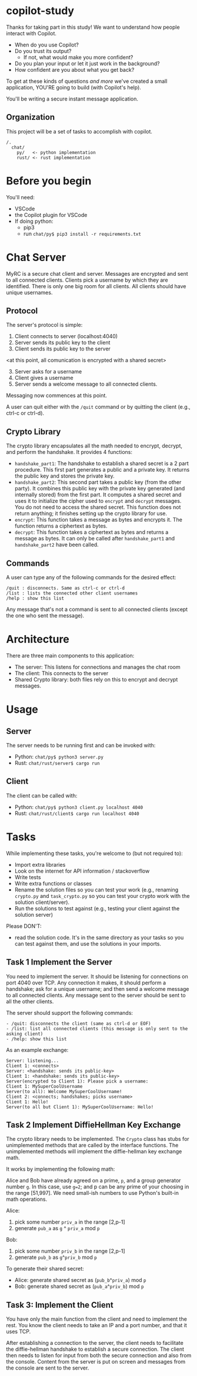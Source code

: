 # copilot-study
Thanks for taking part in this study!
We want to understand how people interact with Copilot.
- When do you use Copilot?
- Do you trust its output?
  - If not, what would make you more confident?
- Do you plan your input or let it just work in the background?
- How confident are you about what you get back?

To get at these kinds of questions *and more* we've created a small application,
YOU'RE going to build (with Copilot's help).

You'll be writing a secure instant message application.

## Organization
This project will be a set of tasks to accomplish with copilot.
```
/.
  chat/
    py/   <- python implementation
    rust/ <- rust implementation
```

# Before you begin
You'll need:
- VSCode
- the Copilot plugin for VSCode
- If doing python:
  - pip3
  - run `chat/py$ pip3 install -r requirements.txt`

# Chat Server
MyRC is a secure chat client and server. Messages are encrypted and sent to all
connected clients. Clients pick a username by which they are identified. There
is only one big room for all clients. All clients should have unique usernames.

## Protocol
The server's protocol is simple:

1. Client connects to server (localhost:4040)
2. Server sends its public key to the client
3. Client sends its public key to the server

<at this point, all comunication is encrypted with a shared secret>

3. Server asks for a username
4. Client gives a username
5. Server sends a welcome message to all connected clients.

Messaging now commences at this point.

A user can quit either with the `/quit` command or by quitting the client (e.g.,
ctrl-c or ctrl-d).

## Crypto Library
The crypto library encapsulates all the math needed to encrypt, decrypt, and
perform the handshake. It provides 4 functions:

- `handshake_part1`: The handshake to establish a shared secret is a 2 part
  procedure. This first part generates a public and a private key. It returns
  the public key and stores the private key.
- `handshake_part2`: This second part takes a public key (from the other party).
  It combines this public key with the private key generated (and internally
  stored) from the first part. It computes a shared secret and uses it to
  initialize the cipher used to `encrypt` and `decrypt` messages. You do not
  need to access the shared secret. This function does not return anything; it
  finishes setting up the crypto library for use.
- `encrypt`: This function takes a message as bytes and encrypts it. The
  function returns a ciphertext as bytes.
- `decrypt`: This function takes a ciphertext as bytes and returns a message as
  bytes. It can only be called after `handshake_part1` and `handshake_part2`
  have been called.

## Commands
A user can type any of the following commands for the desired effect:
```
/quit : disconnects. Same as ctrl-c or ctrl-d
/list : lists the connected other client usernames
/help : show this list
```
Any message that's not a command is sent to all connected clients (except the
one who sent the message).

# Architecture
There are three main components to this application:
- The server: This listens for connections and manages the chat room
- The client: This connects to the server
- Shared Crypto library: both files rely on this to encrypt and decrypt messages.

# Usage
## Server
The server needs to be running first and can be invoked with:
- Python: `chat/py$ python3 server.py`
- Rust: `chat/rust/server$ cargo run`

## Client
The client can be called with:
- Python: `chat/py$ python3 client.py localhost 4040`
- Rust: `chat/rust/client$ cargo run localhost 4040`

# Tasks
While implementing these tasks, you're welcome to (but not required to):
- Import extra libraries
- Look on the internet for API information / stackoverflow
- Write tests
- Write extra functions or classes
- Rename the solution files so you can test your work (e.g., renaming
  `crypto.py` and `task_crypto.py` so you can test your crypto work with the
  solution client/server).
- Run the solutions to test against (e.g., testing your client against the
  solution server)

Please DON'T:
- read the solution code. It's in the same directory as your tasks so you can
  test against them, and use the solutions in your imports.

## Task 1 Implement the Server
You need to implement the server. It should be listening for connections on port
4040 over TCP. Any connection it makes, it should perform a handshake; ask for a
unique username; and then send a welcome message to all connected clients. Any
message sent to the server should be sent to all the other clients.

The server should support the following commands:
```
- /quit: disconnects the client (same as ctrl-d or EOF)
- /list: list all connected clients (this message is only sent to the asking client)
- /help: show this list
```
As an example exchange:
```
Server: listening...
Client 1: <connects>
Server: <handshake: sends its public-key>
Client 1: <handshake: sends its public-key>
Server(encrypted to Client 1): Please pick a username:
Client 1: MySuperCoolUsername
Server(to all): Welcome MySuperCoolUsername!
Client 2: <connects; handshakes; picks username>
Client 1: Hello!
Server(to all but Client 1): MySuperCoolUsername: Hello!
```

## Task 2 Implement DiffieHellman Key Exchange
The crypto library needs to be implemented.
The `Crypto` class has stubs for unimplemented methods that are called by the
interface functions. The unimplemented methods will implement the
diffie-hellman key exchange math.

It works by implementing the following math:

Alice and Bob have already agreed on a prime, `p`,
and a group generator number `g`.
In this case, use `g=2`; and p can be any prime of your choosing in the range [51,997]. We need
small-ish numbers to use Python's built-in math operations.

Alice:
1. pick some number `priv_a` in the range [2,p-1]
2. generate `pub_a` as `g` ^ `priv_a` mod `p`

Bob:
1. pick some number `priv_b` in the range [2,p-1]
2. generate `pub_b` as `g`^`priv_b` mod `p`


To generate their shared secret:
- Alice: generate shared secret as (`pub_b`^`priv_a`) mod `p`
- Bob: generate shared secret as (`pub_a`^`priv_b`) mod `p`

## Task 3: Implement the Client
You have only the main function from the client and need to implement the rest.
You know the client needs to take an IP and a port number, and that it uses TCP.

After establishing a connection to the server, the client needs to facilitate
the diffie-hellman handshake to establish a secure connection. The client then
needs to listen for input from both the secure connection and also from the
console. Content from the server is put on screen and messages from the console
are sent to the server.

